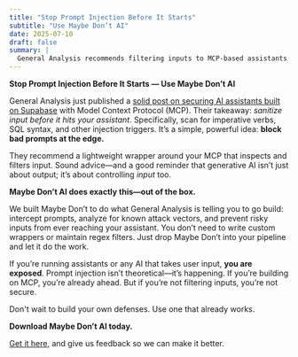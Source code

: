 ```yaml
---
title: "Stop Prompt Injection Before It Starts"
subtitle: "Use Maybe Don’t AI"
date: 2025-07-10
draft: false
summary: |
  General Analysis recommends filtering inputs to MCP-based assistants to prevent prompt injection—looking for patterns like imperative verbs and SQL fragments. Maybe Don’t AI already does this. Instead of building your own wrapper, plug in Maybe Don’t today and secure your assistant input layer instantly.
---
```

**Stop Prompt Injection Before It Starts — Use Maybe Don’t AI**

General Analysis just published a [solid post on securing AI assistants built on Supabase](https://www.generalanalysis.com/blog/supabase-mcp-blog) with Model Context Protocol (MCP). Their takeaway: *sanitize input before it hits your assistant.* Specifically, scan for imperative verbs, SQL syntax, and other injection triggers. It’s a simple, powerful idea: **block bad prompts at the edge.**

They recommend a lightweight wrapper around your MCP that inspects and filters input. Sound advice—and a good reminder that generative AI isn’t just about output; it’s about controlling *input* too.

**Maybe Don’t AI does exactly this—out of the box.**

We built Maybe Don’t to do what General Analysis is telling you to go build: intercept prompts, analyze for known attack vectors, and prevent risky inputs from ever reaching your assistant. You don’t need to write custom wrappers or maintain regex filters. Just drop Maybe Don’t into your pipeline and let it do the work.

If you’re running assistants or any AI that takes user input, **you are exposed**. Prompt injection isn’t theoretical—it’s happening. If you’re building on MCP, you’re already ahead. But if you’re not filtering inputs, you’re not secure.


Don't wait to build your own defenses. Use one that already works.

**Download Maybe Don’t AI today.**

[Get it here](https://www.maybedont.ai/download/), and give us feedback so we can make it better.
